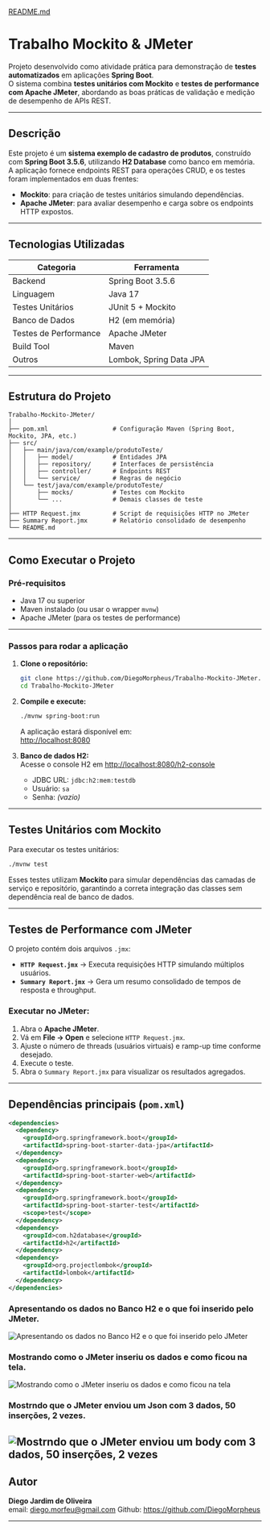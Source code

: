 [README.md](https://github.com/user-attachments/files/23040492/README.md)
#  Trabalho Mockito & JMeter

Projeto desenvolvido como atividade prática para demonstração de **testes automatizados** em aplicações **Spring Boot**.  
O sistema combina **testes unitários com Mockito** e **testes de performance com Apache JMeter**, abordando as boas práticas de validação e medição de desempenho de APIs REST.

---

##  Descrição

Este projeto é um **sistema exemplo de cadastro de produtos**, construído com **Spring Boot 3.5.6**, utilizando **H2 Database** como banco em memória.  
A aplicação fornece endpoints REST para operações CRUD, e os testes foram implementados em duas frentes:

- **Mockito**: para criação de testes unitários simulando dependências.  
- **Apache JMeter**: para avaliar desempenho e carga sobre os endpoints HTTP expostos.

---

##  Tecnologias Utilizadas

| Categoria | Ferramenta |
|------------|-------------|
| Backend | Spring Boot 3.5.6 |
| Linguagem | Java 17 |
| Testes Unitários | JUnit 5 + Mockito |
| Banco de Dados | H2 (em memória) |
| Testes de Performance | Apache JMeter |
| Build Tool | Maven |
| Outros | Lombok, Spring Data JPA |

---

##  Estrutura do Projeto

```
Trabalho-Mockito-JMeter/
│
├── pom.xml                  # Configuração Maven (Spring Boot, Mockito, JPA, etc.)
├── src/
│   ├── main/java/com/example/produtoTeste/
│   │   ├── model/           # Entidades JPA
│   │   ├── repository/      # Interfaces de persistência
│   │   ├── controller/      # Endpoints REST
│   │   └── service/         # Regras de negócio
│   └── test/java/com/example/produtoTeste/
│       ├── mocks/           # Testes com Mockito
│       └── ...              # Demais classes de teste
│
├── HTTP Request.jmx         # Script de requisições HTTP no JMeter
├── Summary Report.jmx       # Relatório consolidado de desempenho
└── README.md
```

---

##  Como Executar o Projeto

###  Pré-requisitos

- Java 17 ou superior  
- Maven instalado (ou usar o wrapper `mvnw`)  
- Apache JMeter (para os testes de performance)

---

###  Passos para rodar a aplicação

1. **Clone o repositório:**
   ```bash
   git clone https://github.com/DiegoMorpheus/Trabalho-Mockito-JMeter.git
   cd Trabalho-Mockito-JMeter
   ```

2. **Compile e execute:**
   ```bash
   ./mvnw spring-boot:run
   ```
   A aplicação estará disponível em:  
    [http://localhost:8080](http://localhost:8080)

3. **Banco de dados H2:**  
   Acesse o console H2 em [http://localhost:8080/h2-console](http://localhost:8080/h2-console)  
   - JDBC URL: `jdbc:h2:mem:testdb`  
   - Usuário: `sa`  
   - Senha: *(vazio)*

---

##  Testes Unitários com Mockito

Para executar os testes unitários:

```bash
./mvnw test
```

Esses testes utilizam **Mockito** para simular dependências das camadas de serviço e repositório, garantindo a correta integração das classes sem dependência real de banco de dados.

---

##  Testes de Performance com JMeter

O projeto contém dois arquivos `.jmx`:

- **`HTTP Request.jmx`** → Executa requisições HTTP simulando múltiplos usuários.  
- **`Summary Report.jmx`** → Gera um resumo consolidado de tempos de resposta e throughput.

###  Executar no JMeter:

1. Abra o **Apache JMeter**.  
2. Vá em **File → Open** e selecione `HTTP Request.jmx`.  
3. Ajuste o número de threads (usuários virtuais) e ramp-up time conforme desejado.  
4. Execute o teste.  
5. Abra o `Summary Report.jmx` para visualizar os resultados agregados.  

---

##  Dependências principais (`pom.xml`)

```xml
<dependencies>
  <dependency>
    <groupId>org.springframework.boot</groupId>
    <artifactId>spring-boot-starter-data-jpa</artifactId>
  </dependency>
  <dependency>
    <groupId>org.springframework.boot</groupId>
    <artifactId>spring-boot-starter-web</artifactId>
  </dependency>
  <dependency>
    <groupId>org.springframework.boot</groupId>
    <artifactId>spring-boot-starter-test</artifactId>
    <scope>test</scope>
  </dependency>
  <dependency>
    <groupId>com.h2database</groupId>
    <artifactId>h2</artifactId>
  </dependency>
  <dependency>
    <groupId>org.projectlombok</groupId>
    <artifactId>lombok</artifactId>
  </dependency>
</dependencies>
```
### Apresentando os dados no Banco H2 e o que foi inserido pelo JMeter.
![Apresentando os dados no Banco H2 e o que foi inserido pelo JMeter](src/main/java/com/example/produtoTeste/images/imagem1.jpg)
### Mostrando como o JMeter inseriu os dados e como ficou na tela.
![Mostrando como o JMeter inseriu os dados e como ficou na tela](src/main/java/com/example/produtoTeste/images/imagem2.jpg)
### Mostrndo que o JMeter enviou um Json com 3 dados, 50 inserções, 2 vezes.
![Mostrndo que o JMeter enviou um body com 3 dados, 50 inserções, 2 vezes](src/main/java/com/example/produtoTeste/images/imagem3.jpg)
---

##  Autor

**Diego Jardim de Oliveira**  
email: diego.morfeu@gmail.com
Github: https://github.com/DiegoMorpheus

---





